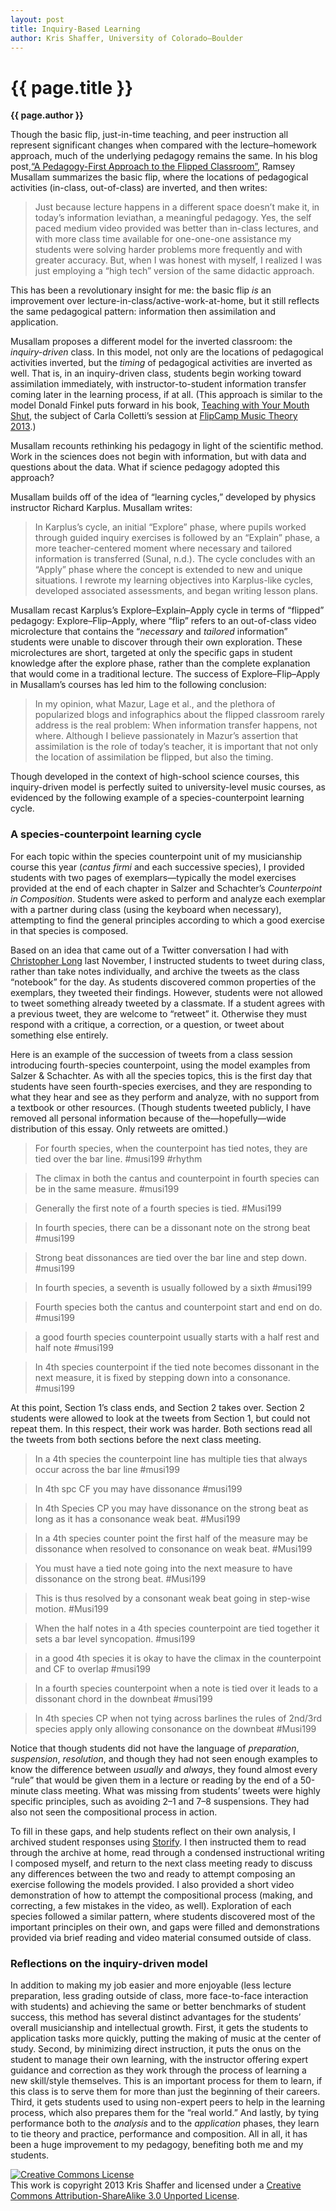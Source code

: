 ```yaml
---
layout: post
title: Inquiry-Based Learning
author: Kris Shaffer, University of Colorado–Boulder
---
```


{{ page.title }}
================

**{{ page.author }}**

Though the basic flip, just-in-time teaching, and peer instruction all represent significant changes when compared with the lecture–homework approach, much of the underlying pedagogy remains the same. In his blog post,[“A Pedagogy-First Approach to the Flipped Classroom”](http://www.cyclesoflearning.com/9/post/2013/01/a-pedagogy-first-approach-to-the-flipped-classroom.html), Ramsey Musallam summarizes the basic flip, where the locations of pedagogical activities (in-class, out-of-class) are inverted, and then writes:

>Just because lecture happens in a different space doesn’t make it, in today’s information leviathan, a meaningful pedagogy. Yes, the self paced medium video provided was better than in-class lectures, and with more class time available for one-one-one assistance my students were solving harder problems more frequently and with greater accuracy. But, when I was honest with myself, I realized I was just employing a “high tech” version of the same didactic approach.

This has been a revolutionary insight for me: the basic flip *is* an improvement over lecture-in-class/active-work-at-home, but it still reflects the same pedagogical pattern: information then assimilation and application.

Musallam proposes a different model for the inverted classroom: the *inquiry-driven* class. In this model, not only are the locations of pedagogical activities inverted, but the *timing* of pedagogical activities are inverted as well. That is, in an inquiry-driven class, students begin working toward assimilation immediately, with instructor-to-student information transfer coming later in the learning process, if at all. (This approach is similar to the model Donald Finkel puts forward in his book, [Teaching with Your Mouth Shut](http://openlibrary.org/works/OL3493342W/Teaching_with_Your_Mouth_Shut), the subject of Carla Colletti’s session at [FlipCamp Music Theory 2013](http://flipcampmt.wordpress.com).)

Musallam recounts rethinking his pedagogy in light of the scientific method. Work in the sciences does not begin with information, but with data and questions about the data. What if science pedagogy adopted this approach?

Musallam builds off of the idea of “learning cycles,” developed by physics instructor Richard Karplus. Musallam writes:

>In Karplus’s cycle, an initial “Explore” phase, where pupils worked through guided inquiry exercises is followed by an “Explain” phase, a more teacher-centered moment where necessary and tailored information is transferred (Sunal, n.d.). The cycle concludes with an “Apply” phase where the concept is extended to new and unique situations. I rewrote my learning objectives into Karplus-like cycles, developed associated assessments, and began writing lesson plans.

Musallam recast Karplus’s Explore–Explain–Apply cycle in terms of “flipped” pedagogy: Explore–Flip–Apply, where “flip” refers to an out-of-class video microlecture that contains the “*necessary* and *tailored* information” students were unable to discover through their own exploration. These microlectures are short, targeted at only the specific gaps in student knowledge after the explore phase, rather than the complete explanation that would come in a traditional lecture. The success of Explore–Flip–Apply in Musallam’s courses has led him to the following conclusion:

>In my opinion, what Mazur, Lage et al., and the plethora of popularized blogs and infographics about the flipped classroom rarely address is the real problem: When information transfer happens, not where. Although I believe passionately in Mazur’s assertion that assimilation is the role of today’s teacher, it is important that not only the location of assimilation be flipped, but also the timing.

Though developed in the context of high-school science courses, this inquiry-driven model is perfectly suited to university-level music courses, as evidenced by the following example of a species-counterpoint learning cycle.

### A species-counterpoint learning cycle ###

For each topic within the species counterpoint unit of my musicianship course this year (*cantus firmi* and each successive species), I provided students with two pages of exemplars—typically the model exercises provided at the end of each chapter in Salzer and Schachter’s *Counterpoint in Composition*. Students were asked to perform and analyze each exemplar with a partner during class (using the keyboard when necessary), attempting to find the general principles according to which a good exercise in that species is composed.

Based on an idea that came out of a Twitter conversation I had with [Christopher Long](https://twitter.com/cplong) last November, I instructed students to tweet during class, rather than take notes individually, and archive the tweets as the class “notebook” for the day. As students discovered common properties of the exemplars, they tweeted their findings. However, students were not allowed to tweet something already tweeted by a classmate. If a student agrees with a previous tweet, they are welcome to “retweet” it. Otherwise they must respond with a critique, a correction, or a question, or tweet about something else entirely.

Here is an example of the succession of tweets from a class session introducing fourth-species counterpoint, using the model examples from Salzer & Schachter. As with all the species topics, this is the first day that students have seen fourth-species exercises, and they are responding to what they hear and see as they perform and analyze, with no support from a textbook or other resources. (Though students tweeted publicly, I have removed all personal information because of the—hopefully—wide distribution of this essay. Only retweets are omitted.)

>For fourth species, when the counterpoint has tied notes, they are tied over the bar line. \#musi199 \#rhythm

>The climax in both the cantus and counterpoint in fourth species can be in the same measure. \#musi199

>Generally the first note of a fourth species is tied. \#Musi199

>In fourth species, there can be a dissonant note on the strong beat \#musi199

>Strong beat dissonances are tied over the bar line and step down. \#musi199

>In fourth species, a seventh is usually followed by a sixth \#musi199

>Fourth species both the cantus and counterpoint start and end on do. \#musi199

>a good fourth species counterpoint usually starts with a half rest and half note \#musi199

>In 4th species counterpoint if the tied note becomes dissonant in the next measure, it is fixed by stepping down into a consonance. \#musi199

At this point, Section 1’s class ends, and Section 2 takes over. Section 2 students were allowed to look at the tweets from Section 1, but could not repeat them. In this respect, their work was harder. Both sections read all the tweets from both sections before the next class meeting.

>In a 4th species the counterpoint line has multiple ties that always occur across the bar line \#musi199

>In 4th spc CF you may have dissonance \#musi199

>In 4th Species CP you may have dissonance on the strong beat as long as it has a consonance weak beat. \#Musi199

>In a 4th species counter point the first half of the measure may be dissonance when resolved to consonance on weak beat. \#Musi199

>You must have a tied note going into the next measure to have dissonance on the strong beat. \#Musi199

>This is thus resolved by a consonant weak beat going in step-wise motion. \#Musi199

>When the half notes in a 4th species counterpoint are tied together it sets a bar level syncopation. \#musi199

>in a good 4th species it is okay to have the climax in the counterpoint and CF to overlap \#musi199

>In a fourth species counterpoint when a note is tied over it leads to a dissonant chord in the downbeat \#musi199

>In 4th species CP when not tying across barlines the rules of 2nd/3rd species apply only allowing consonance on the downbeat \#Musi199

Notice that though students did not have the language of *preparation*, *suspension*, *resolution*, and though they had not seen enough examples to know the difference between *usually* and *always*, they found almost every “rule” that would be given them in a lecture or reading by the end of a 50-minute class meeting. What was missing from students’ tweets were highly specific principles, such as avoiding 2–1 and 7–8 suspensions. They had also not seen the compositional process in action.

To fill in these gaps, and help students reflect on their own analysis, I archived student responses using [Storify](http://storify.com/). I then instructed them to read through the archive at home, read through a condensed instructional writing I composed myself, and return to the next class meeting ready to discuss any differences between the two and ready to attempt composing an exercise following the models provided. I also provided a short video demonstration of how to attempt the compositional process (making, and correcting, a few mistakes in the video, as well). Exploration of each species followed a similar pattern, where students discovered most of the important principles on their own, and gaps were filled and demonstrations provided via brief reading and video material consumed outside of class.

### Reflections on the inquiry-driven model ###

In addition to making my job easier and more enjoyable (less lecture preparation, less grading outside of class, more face-to-face interaction with students) and achieving the same or better benchmarks of student success, this method has several distinct advantages for the students’ overall musicianship and intellectual growth. First, it gets the students to application tasks more quickly, putting the making of music at the center of study. Second, by minimizing direct instruction, it puts the onus on the student to manage their own learning, with the instructor offering expert guidance and correction as they work through the process of learning a new skill/style themselves. This is an important process for them to learn, if this class is to serve them for more than just the beginning of their careers. Third, it gets students used to using non-expert peers to help in the learning process, which also prepares them for the “real world.” And lastly, by tying performance both to the *analysis* and to the *application* phases, they learn to tie theory and practice, performance and composition. All in all, it has been a huge improvement to my pedagogy, benefiting both me and my students.

<a rel="license" href="http://creativecommons.org/licenses/by-sa/3.0/"><img alt="Creative Commons License" style="border-width:0" src="http://i.creativecommons.org/l/by-sa/3.0/88x31.png" /></a><br />This work is copyright 2013 Kris Shaffer and licensed under a <a rel="license" href="http://creativecommons.org/licenses/by-sa/3.0/">Creative Commons Attribution-ShareAlike 3.0 Unported License</a>.
